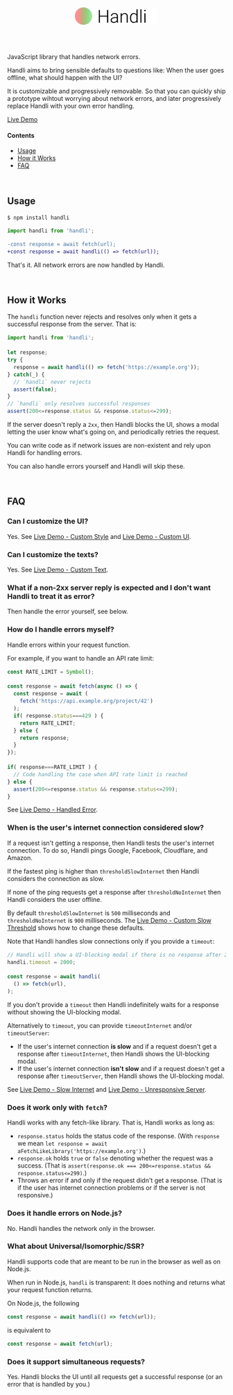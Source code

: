 <br/>
<p align="center">
<a href="/../../#readme">
<img src="https://github.com/brillout/handli/raw/master/logo.svg?sanitize=true" height="40" alt="Handli"/>
</a>
</p>
<br/>
<br/>

JavaScript library that handles network errors.

Handli aims to bring sensible defaults to questions like:
When the user goes offline, what should happen with the UI?

It is customizable and
progressively removable.
So that you can quickly ship a prototype wihtout worrying about network errors,
and later
progressively replace Handli with your own error handling.

[Live Demo](https://brillout.github.com/handli)
<br/>

#### Contents

- [Usage](#usage)
- [How it Works](#how-it-works)
- [FAQ](#faq)

<br/>

## Usage

~~~shell
$ npm install handli
~~~
~~~js
import handli from 'handli';
~~~

~~~diff
-const response = await fetch(url);
+const response = await handli(() => fetch(url));
~~~

That's it.
All network errors are now handled by Handli.

<br/>

## How it Works

The `handli` function never rejects and resolves only when it gets a successful response from the server.
That is:

~~~js
import handli from 'handli';

let response;
try {
  response = await handli(() => fetch('https://example.org'));
} catch(_) {
  // `handli` never rejects
  assert(false);
}
// `handli` only resolves successful responses
assert(200<=response.status && response.status<=299);
~~~

If the server doesn't reply a `2xx`,
then Handli blocks the UI,
shows a modal letting the user know what's going on,
and periodically retries the request.

You can write code as if network issues are non-existent
and rely upon Handli for handling errors.

You can also handle errors yourself
and Handli will skip these.

<br/>

## FAQ

### Can I customize the UI?

Yes.
See
[Live Demo - Custom Style](https://brillout.github.com/handli#custom-style)
and
[Live Demo - Custom UI](https://brillout.github.com/handli#custom-ui).

### Can I customize the texts?

Yes.
See [Live Demo - Custom Text](https://brillout.github.com/handli#custom-text).

### What if a non-2xx server reply is expected and I don't want Handli to treat it as error?

Then handle the error yourself,
see below.

### How do I handle errors myself?

Handle errors within your request function.

For example, if you want to handle an API rate limit:
~~~js
const RATE_LIMIT = Symbol();

const response = await fetch(async () => {
  const response = await (
    fetch('https://api.example.org/project/42')
  );
  if( response.status===429 ) {
    return RATE_LIMIT;
  } else {
    return response;
  }
});

if( response===RATE_LIMIT ) {
  // Code handling the case when API rate limit is reached
} else {
  assert(200<=response.status && response.status<=299);
}
~~~

See [Live Demo - Handled Error](https://brillout.github.com/handli#handled-error).

### When is the user's internet connection considered slow?

If a request isn't getting a response,
then Handli tests the user's internet connection.
To do so, Handli pings
Google,
Facebook,
Cloudflare, and
Amazon.

If the fastest ping is higher than `thresholdSlowInternet` then
Handli considers the connection as slow.

If none of the ping requests get a response after `thresholdNoInternet` then Handli
considers the user offline.

By default `thresholdSlowInternet` is `500` milliseconds and `thresholdNoInternet` is `900` milliseconds.
The [Live Demo - Custom Slow Threshold](https://brillout.github.com/handli#custom-slow-threshold) shows how to change these defaults.

Note that Handli handles slow connections only if you provide a `timeout`:

~~~js
// Handli will show a UI-blocking modal if there is no response after 2 seconds
handli.timeout = 2000;

const response = await handli(
  () => fetch(url),
);
~~~

If you don't provide a `timeout` then
Handli indefinitely waits for a response
without showing the UI-blocking modal.

Alternatively to `timeout`, you can provide `timeoutInternet` and/or `timeoutServer`:
 - If the user's internet connection **is slow** and
   if a request doesn't get a response after `timeoutInternet`,
   then Handli shows the UI-blocking modal.
 - If the user's internet connection **isn't slow** and
   if a request doesn't get a response after `timeoutServer`,
   then Handli shows the UI-blocking modal.

See
[Live Demo - Slow Internet](https://brillout.github.com/handli#slow-internet)
and
[Live Demo - Unresponsive Server](https://brillout.github.com/handli#unresponsive-server).

### Does it work only with `fetch`?

Handli works with any fetch-like library.
That is, Handli works as long as:
 - `response.status` holds the status code of the response.
   (With `response` we mean `let response = await aFetchLikeLibrary('https://example.org')`.)
 - `response.ok` holds `true` or `false` denoting whether the request was a success.
   (That is `assert(response.ok === 200<=response.status && response.status<=299)`.)
 - Throws an error if and only if the request didn't get a response.
   (That is if the user has internet connection problems or if the server is not responsive.)

### Does it handle errors on Node.js?

No.
Handli handles the network only in the browser.

### What about Universal/Isomorphic/SSR?

Handli supports code that are meant to be run in the browser as well as on Node.js.

When run in Node.js, `handli` is transparent:
It does nothing and returns what your request function returns.

On Node.js, the following

~~~js
const response = await handli(() => fetch(url));
~~~

is equivalent to

~~~js
const response = await fetch(url);
~~~


### Does it support simultaneous requests?

Yes.
Handli blocks the UI until
all requests get a successful response
(or an error that is handled by you.)
